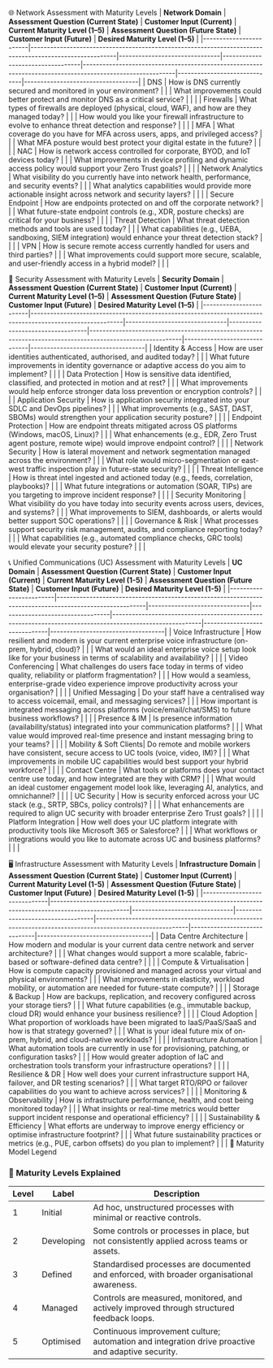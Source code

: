 🌐 Network Assessment with Maturity Levels
| **Network Domain**    | **Assessment Question (Current State)**                                                               | **Customer Input (Current)** | **Current Maturity Level (1–5)** | **Assessment Question (Future State)**                                                                 | **Customer Input (Future)** | **Desired Maturity Level (1–5)** |
|------------------------|--------------------------------------------------------------------------------------------------------|-------------------------------|----------------------------------|----------------------------------------------------------------------------------------------------------|------------------------------|-----------------------------------|
| DNS                   | How is DNS currently secured and monitored in your environment?                                        |                               |                                  | What improvements could better protect and monitor DNS as a critical service?                           |                              |                                   |
| Firewalls             | What types of firewalls are deployed (physical, cloud, WAF), and how are they managed today?           |                               |                                  | How would you like your firewall infrastructure to evolve to enhance threat detection and response?     |                              |                                   |
| MFA                   | What coverage do you have for MFA across users, apps, and privileged access?                          |                               |                                  | What MFA posture would best protect your digital estate in the future?                                 |                              |                                   |
| NAC                   | How is network access controlled for corporate, BYOD, and IoT devices today?                          |                               |                                  | What improvements in device profiling and dynamic access policy would support your Zero Trust goals?   |                              |                                   |
| Network Analytics     | What visibility do you currently have into network health, performance, and security events?           |                               |                                  | What analytics capabilities would provide more actionable insight across network and security layers?  |                              |                                   |
| Secure Endpoint       | How are endpoints protected on and off the corporate network?                                          |                               |                                  | What future-state endpoint controls (e.g., XDR, posture checks) are critical for your business?         |                              |                                   |
| Threat Detection      | What threat detection methods and tools are used today?                                                |                               |                                  | What capabilities (e.g., UEBA, sandboxing, SIEM integration) would enhance your threat detection stack? |                              |                                   |
| VPN                   | How is secure remote access currently handled for users and third parties?                            |                               |                                  | What improvements could support more secure, scalable, and user-friendly access in a hybrid model?     |                              |                                   |

🔐 Security Assessment with Maturity Levels
| **Security Domain**   | **Assessment Question (Current State)**                                                                 | **Customer Input (Current)** | **Current Maturity Level (1–5)** | **Assessment Question (Future State)**                                                                 | **Customer Input (Future)** | **Desired Maturity Level (1–5)** |
|------------------------|----------------------------------------------------------------------------------------------------------|-------------------------------|----------------------------------|----------------------------------------------------------------------------------------------------------|------------------------------|-----------------------------------|
| Identity & Access     | How are user identities authenticated, authorised, and audited today?                                   |                               |                                  | What future improvements in identity governance or adaptive access do you aim to implement?            |                              |                                   |
| Data Protection        | How is sensitive data identified, classified, and protected in motion and at rest?                      |                               |                                  | What improvements would help enforce stronger data loss prevention or encryption controls?             |                              |                                   |
| Application Security   | How is application security integrated into your SDLC and DevOps pipelines?                             |                               |                                  | What improvements (e.g., SAST, DAST, SBOMs) would strengthen your application security posture?         |                              |                                   |
| Endpoint Protection    | How are endpoint threats mitigated across OS platforms (Windows, macOS, Linux)?                         |                               |                                  | What enhancements (e.g., EDR, Zero Trust agent posture, remote wipe) would improve endpoint control?   |                              |                                   |
| Network Security       | How is lateral movement and network segmentation managed across the environment?                        |                               |                                  | What role would micro-segmentation or east-west traffic inspection play in future-state security?      |                              |                                   |
| Threat Intelligence    | How is threat intel ingested and actioned today (e.g., feeds, correlation, playbooks)?                  |                               |                                  | What future integrations or automation (SOAR, TIPs) are you targeting to improve incident response?    |                              |                                   |
| Security Monitoring    | What visibility do you have today into security events across users, devices, and systems?              |                               |                                  | What improvements to SIEM, dashboards, or alerts would better support SOC operations?                   |                              |                                   |
| Governance & Risk      | What processes support security risk management, audits, and compliance reporting today?                |                               |                                  | What capabilities (e.g., automated compliance checks, GRC tools) would elevate your security posture?  |                              |                                   |

📞 Unified Communications (UC) Assessment with Maturity Levels
| **UC Domain**          | **Assessment Question (Current State)**                                                                 | **Customer Input (Current)** | **Current Maturity Level (1-5)** | **Assessment Question (Future State)**                                                                 | **Customer Input (Future)** | **Desired Maturity Level (1-5)** |
|------------------------|---------------------------------------------------------------------------------------------------------|-------------------------------|----------------------------------|---------------------------------------------------------------------------------------------------------|------------------------------|-----------------------------------|
| Voice Infrastructure   | How resilient and modern is your current enterprise voice infrastructure (on-prem, hybrid, cloud)?     |                               |                                  | What would an ideal enterprise voice setup look like for your business in terms of scalability and availability? |                              |                                   |
| Video Conferencing     | What challenges do users face today in terms of video quality, reliability or platform fragmentation?   |                               |                                  | How would a seamless, enterprise-grade video experience improve productivity across your organisation?  |                              |                                   |
| Unified Messaging      | Do your staff have a centralised way to access voicemail, email, and messaging services?                |                               |                                  | How important is integrated messaging across platforms (voice/email/chat/SMS) to future business workflows? |                              |                                   |
| Presence & IM          | Is presence information (availability/status) integrated into your communication platforms?             |                               |                                  | What value would improved real-time presence and instant messaging bring to your teams?                 |                              |                                   |
| Mobility & Soft Clients| Do remote and mobile workers have consistent, secure access to UC tools (voice, video, IM)?             |                               |                                  | What improvements in mobile UC capabilities would best support your hybrid workforce?                  |                              |                                   |
| Contact Centre         | What tools or platforms does your contact centre use today, and how integrated are they with CRM?       |                               |                                  | What would an ideal customer engagement model look like, leveraging AI, analytics, and omnichannel?     |                              |                                   |
| UC Security            | How is security enforced across your UC stack (e.g., SRTP, SBCs, policy controls)?                      |                               |                                  | What enhancements are required to align UC security with broader enterprise Zero Trust goals?           |                              |                                   |
| Platform Integration   | How well does your UC platform integrate with productivity tools like Microsoft 365 or Salesforce?       |                               |                                  | What workflows or integrations would you like to automate across UC and business platforms?             |                              |                                   |

🖥️ Infrastructure Assessment with Maturity Levels
| **Infrastructure Domain**    | **Assessment Question (Current State)**                                                             | **Customer Input (Current)** | **Current Maturity Level (1-5)** | **Assessment Question (Future State)**                                                                  | **Customer Input (Future)** | **Desired Maturity Level (1-5)** |
|------------------------------|------------------------------------------------------------------------------------------------------|-------------------------------|----------------------------------|----------------------------------------------------------------------------------------------------------|------------------------------|-----------------------------------|
| Data Centre Architecture     | How modern and modular is your current data centre network and server architecture?                 |                               |                                  | What changes would support a more scalable, fabric-based or software-defined data centre?              |                              |                                   |
| Compute & Virtualisation     | How is compute capacity provisioned and managed across your virtual and physical environments?       |                               |                                  | What improvements in elasticity, workload mobility, or automation are needed for future-state compute?  |                              |                                   |
| Storage & Backup             | How are backups, replication, and recovery configured across your storage tiers?                     |                               |                                  | What future capabilities (e.g., immutable backup, cloud DR) would enhance your business resilience?     |                              |                                   |
| Cloud Adoption               | What proportion of workloads have been migrated to IaaS/PaaS/SaaS and how is that strategy governed? |                               |                                  | What is your ideal future mix of on-prem, hybrid, and cloud-native workloads?                          |                              |                                   |
| Infrastructure Automation    | What automation tools are currently in use for provisioning, patching, or configuration tasks?       |                               |                                  | How would greater adoption of IaC and orchestration tools transform your infrastructure operations?     |                              |                                   |
| Resilience & DR              | How well does your current infrastructure support HA, failover, and DR testing scenarios?             |                               |                                  | What target RTO/RPO or failover capabilities do you want to achieve across services?                    |                              |                                   |
| Monitoring & Observability   | How is infrastructure performance, health, and cost being monitored today?                          |                               |                                  | What insights or real-time metrics would better support incident response and operational efficiency?   |                              |                                   |
| Sustainability & Efficiency  | What efforts are underway to improve energy efficiency or optimise infrastructure footprint?         |                               |                                  | What future sustainability practices or metrics (e.g., PUE, carbon offsets) do you plan to implement?   |                              |                                   |
🧭 Maturity Model Legend
### 🔢 Maturity Levels Explained

| **Level** | **Label**     | **Description**                                                                                   |
|-----------|----------------|---------------------------------------------------------------------------------------------------|
| 1         | Initial        | Ad hoc, unstructured processes with minimal or reactive controls.                                |
| 2         | Developing     | Some controls or processes in place, but not consistently applied across teams or assets.        |
| 3         | Defined        | Standardised processes are documented and enforced, with broader organisational awareness.       |
| 4         | Managed        | Controls are measured, monitored, and actively improved through structured feedback loops.       |
| 5         | Optimised      | Continuous improvement culture; automation and integration drive proactive and adaptive security. |
